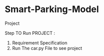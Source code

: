 # Smart-Parking-Model
Project

Step TO Run PROJECT :

1) Requirement Specification
2) Run The car.py File to see project
